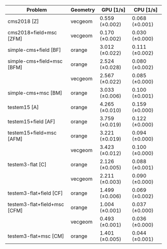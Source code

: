 | Problem                      | Geometry |      GPU [1/s] |      CPU [1/s] |
| ---------------------------- | -------- | -------------- | -------------- |
| cms2018 [Z]                  | vecgeom  | 0.559 (±0.002) | 0.068 (±0.001) |
| cms2018+field+msc [ZFM]      | vecgeom  | 0.170 (±0.002) | 0.030 (±0.000) |
| simple-cms+field [BF]        | orange   | 3.012 (±0.022) | 0.111 (±0.002) |
| simple-cms+field+msc [BFM]   | orange   | 2.524 (±0.028) | 0.080 (±0.002) |
|                              | vecgeom  | 2.567 (±0.022) | 0.085 (±0.000) |
| simple-cms+msc [BM]          | orange   | 3.033 (±0.006) | 0.100 (±0.001) |
| testem15 [A]                 | orange   | 4.265 (±0.010) | 0.159 (±0.000) |
| testem15+field [AF]          | orange   | 3.759 (±0.019) | 0.122 (±0.000) |
| testem15+field+msc [AFM]     | orange   | 3.221 (±0.019) | 0.094 (±0.000) |
|                              | vecgeom  | 3.423 (±0.012) | 0.100 (±0.000) |
| testem3-flat [C]             | orange   | 2.126 (±0.005) | 0.088 (±0.001) |
|                              | vecgeom  | 2.211 (±0.003) | 0.090 (±0.000) |
| testem3-flat+field [CF]      | orange   | 1.499 (±0.006) | 0.069 (±0.002) |
| testem3-flat+field+msc [CFM] | orange   | 1.004 (±0.001) | 0.037 (±0.000) |
|                              | vecgeom  | 0.493 (±0.001) | 0.036 (±0.000) |
| testem3-flat+msc [CM]        | orange   | 1.401 (±0.005) | 0.044 (±0.001) |
